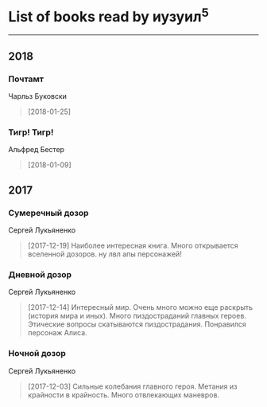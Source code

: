 # List of books read by иузуил<sup>5</sup>
---

## 2018

### Почтамт
Чарльз Буковски
> [2018-01-25] 


### Тигр! Тигр!
Альфред Бестер
> [2018-01-09] 



## 2017

### Сумеречный дозор
Сергей Лукьяненко
> [2017-12-19] Наиболее интересная книга. Много открывается вселенной дозоров. ну лвл апы персонажей!


### Дневной дозор
Сергей Лукьяненко
> [2017-12-14] Интересный мир. Очень много можно еще раскрыть (история мира и иных). Много пиздостраданий главных героев. Этические вопросы скатываются пиздострадания. Понравился персонаж Алиса.


### Ночной дозор
Сергей Лукьяненко
> [2017-12-03] Сильные колебания главного героя. Метания из крайности в крайность. Много отвлекающих маневров.



